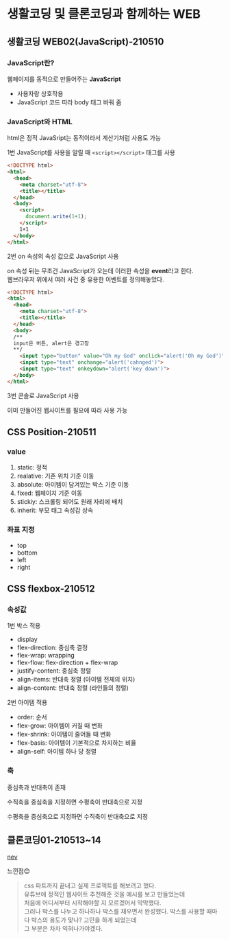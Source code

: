 # 생활코딩 및 클론코딩과 함께하는 WEB

## 생활코딩 WEB02(JavaScript)-210510

### JavaScript란?

웹페이지를 동적으로 만들어주는 **JavaScript**  

- 사용자랑 상호작용
- JavaScript 코드 따라 body 태그 바꿔 줌

### JavaScript와 HTML

html은 정적 JavaSript는 동적이라서 계산기처럼 사용도 가능  

1번 JavaScript를 사용을 알릴 때 `<script></script>` 태그를 사용  

```html
<!DOCTYPE html>
<html>
  <head>
    <meta charset="utf-8">
    <title></title>
  </head>
  <body>
    <script>
      document.write(1+1);
    </script>
    1+1  
  </body>
</html>
```

2번 on 속성의 속성 값으로 JavaScript 사용

 on 속성 뒤는 무조건 JavaScript가 오는데 이러한 속성을 **event**라고 한다.  
 웹브라우저 위에서 여러 사건 중 유용한 이벤트를 정의해놓았다.  

```html
<!DOCTYPE html>
<html>
  <head>
    <meta charset="utf-8">
    <title></title>
  </head>
  <body>
  /** 
  input은 버튼, alert은 경고창
  **/
    <input type="button" value="Oh my God" onclick="alert('Oh my God')">
    <input type="text" onchange="alert('cahnged')">
    <input type="text" onkeydown="alert('key down')">
  </body>
</html>
```

3번 콘솔로 JavaScript 사용

이미 만들어진 웹사이트를 필요에 따라 사용 가능

## CSS Position-210511

### value

1. static: 정적
2. realative: 기존 위치 기준 이동
3. absolute: 아이템이 담겨있는 박스 기준 이동
4. fixed: 웹페이지 기준 이동
5. stickiy: 스크롤링 되어도 원래 자리에 배치
6. inherit: 부모 태그 속성갑 상속

### 좌표 지정

- top
- bottom
- left
- right

## CSS flexbox-210512

### 속성값

1번 박스 적용

- display
- flex-direction: 중심축 결정
- flex-wrap: wrapping
- flex-flow: flex-direction + flex-wrap
- justify-content: 중심축 정렬
- align-items: 반대축 정렬 (아이템 전체의 위치)
- align-content: 반대축 정렬 (라인들의 정렬)

2번 아이템 적용

- order: 순서
- flex-grow: 아이템이 커질 때 변화
- flex-shrink: 아이템이 줄어들 때 변화
- flex-basis: 아이템이 기본적으로 차지하는 비율
- align-self: 아이템 하나 당 정렬

### 축

중심축과 반대축이 존재  

수직축을 중심축을 지정하면 수평축이 반대축으로 지정  

수평축을 중심축으로 지정하면 수직축이 반대축으로 지정  

## 클론코딩01-210513~14

[nev](https://maybeluna.github.io/project01_clonecoding/nav/nav_index.html)

느낀점😊  
> css 파트까지 끝내고 실제 프로젝트를 해보려고 했다.  
> 유튜브에 정적인 웹사이트 추천해준 것을 예시를 보고 만들었는데  
> 처음에 어디서부터 시작해야할 지 모르겠어서 막막했다.  
> 그러나 박스를 나누고 하나하나 박스를 채우면서 완성했다.
> 박스를 사용할 때마다 박스의 용도가 맞나? 고민을 하게 되었는데  
> 그 부분은 차차 익혀나가야겠다.
